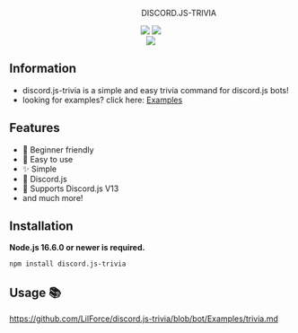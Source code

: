 <p align="center"><img width="100px"
<h1 align="center">DISCORD.JS-TRIVIA</h1>
<p align="center">
   <a href="https://www.npmjs.com/package/discord.js-trivia"><img src="https://img.shields.io/npm/v/discord.js-trivia.js.svg?style=flat-square" /></a>
   <a href="https://github.com/LilForce/discord.js-trivia/blob/bot/LICENCE"><img src="https://nuggies.js.org/assets/img/license.ade17f5e.svg" /></a>
   <br>
   <a href="https://www.npmjs.com/package/mik.js"><img src="https://nodei.co/npm/discord.js-trivia.png?downloadRank=true&downloads=true&downloadRank=true&stars=true" /></a>
</p>


## Information

- discord.js-trivia is a simple and easy trivia command for discord.js bots!
- looking for examples? click here: [Examples](https://github.com/LilForce/discord.js-trivia/blob/bot/Examples)

## Features

- 🧑 Beginner friendly
- 🎉 Easy to use
- ✨ Simple
- 🔘 Discord.js
- 🤖 Supports Discord.js V13 
- and much more!

## Installation

**Node.js 16.6.0 or newer is required.**  

```sh-session
npm install discord.js-trivia
```

## Usage 📚
https://github.com/LilForce/discord.js-trivia/blob/bot/Examples/trivia.md
